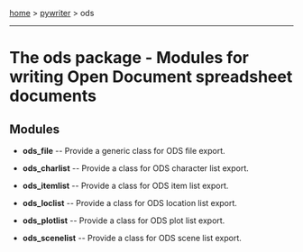 [home](index) > [pywriter](pywriter) > ods

---

# The ods package - Modules for writing Open Document spreadsheet documents
 
## Modules
 
- **ods_file** -- Provide a generic class for ODS file export.

- **ods_charlist** -- Provide a class for ODS character list export. 

- **ods_itemlist** -- Provide a class for ODS item list export.

- **ods_loclist** -- Provide a class for ODS location list export.

- **ods_plotlist** -- Provide a class for ODS plot list export.

- **ods_scenelist** -- Provide a class for ODS scene list export.